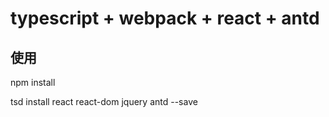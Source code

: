 # typescript + webpack + react + antd 


## 使用

npm install 

tsd install react react-dom jquery antd --save
